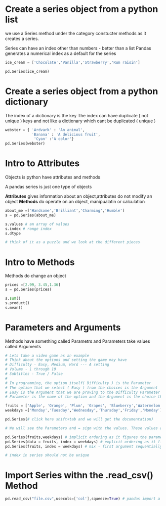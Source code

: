 # Create a series object from a python list

we use a Series method under the category constucter methods as it creates a series.

Series can have an index other than numbers - better than a list
Pandas generates a numerical index as a default for the series

```python
ice_cream = ['Chocolate','Vanilla','Strawberry','Rum raisin']

pd.Series(ice_cream)
```

# Create a series object from a python dictionary

The index of a dictionary is the key
The index can have duplicate ( not unique ) keys and not like a dictionary which cant be duplicated ( unique )

```python
webster = { 'Ardvark' : 'An animal',
            'Banana' : 'A delicious fruit',
             'Cyan' :'A color'}
pd.Series(webster)
```

# Intro to Attributes

Objects is python have attributes and methods

A pandas series is just one type of objects

**Attributes** gives information about an object,attributes do not modify an object
**Methods** do operate on an object, manipualatin or calculation

```python
about_me =['Handsome','Brilliant','Charming','Humble']
s = pd.Series(about_me)

s.values # an array of values
s.index # range index
s.dtype

# think of it as a puzzle and we look at the different pieces
```

# Intro to Methods

Methods do change an object

```python
prices =[2.99, 3.45,1.36]
s = pd.Series(prices)

s.sum()
s.product()
s.mean()
```
# Parameters and Arguments

Methods have something called Parametrs and Parameters take values called Arguments

```python
# Lets take a video game as an example
# Think about the options and setting the game may have
# Difficulty - Easy, Medium, Hard --- A setting
# Volume - 1 through 10
# Subtitles - True / False
#
# In programming, the option itself( Difficulty ) is the Parameter
# The option that we select ( Easy ) from the choices is the Argument
# Easy is the Argument that we are proving to the Difficulty Parameter
# Parameter is the name of the option and the Argument is the choice that we choose for that option

fruits = ['Apple', 'Orange', 'Plum', 'Grapes', 'Blueberry','Watermelon']
weekdays =['Monday','Tuesday','Wednesday','Thursday','Friday','Monday']

pd.Series(# click here shift+tab and we will get the documentation)

# We will see the Parameters and = sign with the values. These values are the default argument that pandas use as default

pd.Series(fruits,weekdays) # implicit ordering as it figures the parameters by its location = feeding the arguments sequentially 
pd.Series(data = fruits, index = weekdays) # explicit ordering as it figures the parameter by its name
pd.Series(fruits, index = weekdays) # mix - first argument sequentially and other argument expicit

# index in series should not be unique
```

# Import Series withn the .read_csv() Method

```python
pd.read_csv("file.csv",usecols=['col'],squeeze=True) # pandas import a file as a DataFrame even if it is one colums. We used squeeze parameter to save it as Series
```
